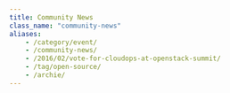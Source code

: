 ```yaml
---
title: Community News
class_name: "community-news"
aliases:
    - /category/event/
    - /community-news/
    - /2016/02/vote-for-cloudops-at-openstack-summit/
    - /tag/open-source/
    - /archie/
---
```


<div class="blog-main">